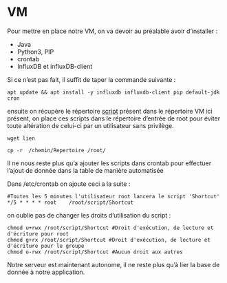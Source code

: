 # VM

Pour mettre en place notre VM, on va devoir au préalable avoir d’installer :

- Java
- Python3, PIP
- crontab
- InfluxDB et influxDB-client

Si ce n’est pas fait, il suffit de taper la commande suivante :

```
apt update && apt install -y influxdb influxdb-client pip default-jdk cron
```

ensuite on récupère le répertoire [script](https://github.com/ben1frt/SAE-302-appli/tree/main/VM/script) présent dans le répertoire VM ici présent, on place ces scripts dans le répertoire d’entrée de root pour éviter toute altération de celui-ci par un utilisateur sans privilège.

```
wget lien 

cp -r  /chemin/Repertoire /root/ 
```

Il ne nous reste plus qu’a ajouter les scripts dans crontab pour effectuer l’ajout de donnée dans la table de manière automatisée 

Dans /etc/crontab on ajoute ceci a la suite :

```
#Toutes les 5 minutes l'utilisateur root lancera le script 'Shortcut'
*/5 * * * *	root	/root/script/Shortcut 
```

on oublie pas de changer les droits d’utilisation du script :

```
chmod u+rwx /root/script/Shortcut #Droit d'exécution, de lecture et d'écriture pour root 
chmod g+rx /root/script/Shortcut #Droit d'exécution, de lecture et d'écriture pour le groupe
chmod o-rwx /root/script/Shortcut #Aucun droit aux autres
```

Notre serveur est maintenant autonome, il ne reste plus qu’à lier la base de donnée à notre application.